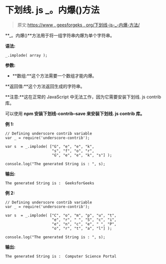 # 下划线. js _。内爆()方法

> 原文:[https://www . geesforgeks . org/下划线-js-_-内爆-方法/](https://www.geeksforgeeks.org/underscore-js-_-implode-method/)

**_。内爆()**方法用于将一组字符串内爆为单个字符串。

**语法:**

```
_.implode( array );
```

**参数:**

*   **数组:**这个方法需要一个数组才能内爆。

**返回值:**这个方法返回生成的字符串。

**注意:**这在正常的 JavaScript 中无法工作，因为它需要安装下划线. js contrib 库。

可以使用 **npm 安装下划线-contrib–save 来安装下划线. js contrib 库。**

**例 1:**

```
// Defining underscore contrib variable
var _ = require('underscore-contrib'); 

var s  = _.implode( ["G", "e", "e", "k",
                     "s", "f", "o", "r",
                     "G", "e", "e", "k", "s"] );

console.log("The generated String is : ", s);
```

**输出:**

```
The generated String is :  GeeksforGeeks
```

**例 2:**

```
// Defining underscore contrib variable
var _ = require('underscore-contrib'); 

var s  = _.implode( ["C", "o", "m", "p", "u", "t",
                     "e", "r", " ", "S", "c", "i",
                     "e", "n", "c", "e", " ", "P",
                     "o", "r", "t", "a", "l"] );

console.log("The generated String is : ", s);
```

**输出:**

```
The generated String is :  Computer Science Portal
```